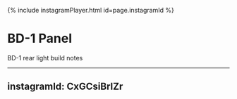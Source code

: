 {% include instagramPlayer.html id=page.instagramId %}

# BD-1 Panel
BD-1 rear light build notes

---
instagramId: CxGCsiBrlZr
---